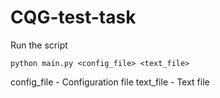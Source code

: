 # CQG-test-task

Run the script
``` 
python main.py <config_file> <text_file>
``` 

config_file - Configuration file
text_file - Text file